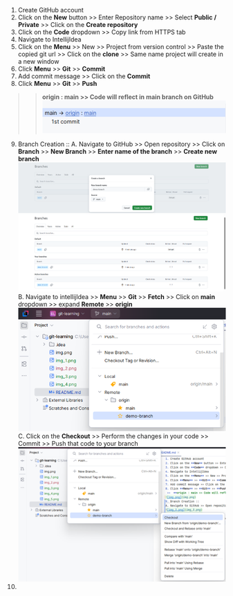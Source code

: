 1. Create GitHub account
2. Click on the **New** button >> Enter Repository name >> Select **Public / Private** >> Click on the **Create repository**
3. Click on the **Code** dropdown >> Copy link from HTTPS tab
4. Navigate to IntellijIdea
5. Click on the **Menu** >> New >> Project from version control >> Paste the copied git url >> Click on the **clone** >> Same name project will create in a new window
6. Click **Menu** >> **Git** >> **Commit**
7. Add commit message >> Click on the **Commit**
8. Click **Menu** >> **Git** >> **Push**
 >>  **origin : main >> Code will reflect in main branch on GitHub**
![img.png](img.png)
9. Branch Creation :: 
A. Navigate to GitHub >> Open repository >> Click on **Branch** >> **New Branch** >> **Enter name of the branch** >> **Create new branch**
![img_3.png](img_3.png)
![img_4.png](img_4.png)
B. Navigate to intellijIdea >> **Menu** >> **Git** >> **Fetch** >> Click on **main** dropdown >> expand **Remote**  >> **origin**
![img_5.png](img_5.png)
C. Click on the **Checkout** >> Perform the changes in your code >> Commit >> Push that code to your branch
![img_6.png](img_6.png)
10. 
